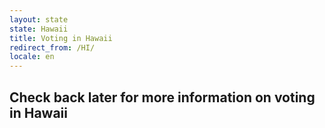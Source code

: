 ```yaml
---
layout: state
state: Hawaii
title: Voting in Hawaii
redirect_from: /HI/
locale: en
---
```


## Check back later for more information on voting in Hawaii
